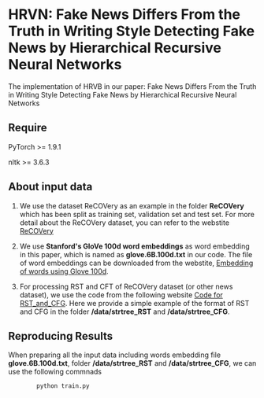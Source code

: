 # HRVN: Fake News Differs From the Truth in Writing Style Detecting Fake News by Hierarchical Recursive Neural Networks

The implementation of HRVB in our paper: Fake News Differs From the Truth in Writing Style Detecting Fake News by Hierarchical Recursive Neural Networks

## Require
PyTorch >= 1.9.1

nltk >= 3.6.3

## About input data
1. We use the dataset ReCOVery as an example in the folder **ReCOVery** which has been split as training set, validation set and test set. For more detail about the ReCOVery dataset, you can refer to the webstite [ReCOVery](https://github.com/apurvamulay/ReCOVery)

2. We use **Stanford's GloVe 100d word embeddings** as word embedding in this paper, which is named as **glove.6B.100d.txt** in our code. The file of word embeddings can be downloaded from the webstite, [Embedding of words using Glove 100d](https://pages.github.com/).

3. For processing RST and CFT of ReCOVery dataset (or other news dataset), we use the code from the following website [Code for RST_and_CFG](https://pages.github.com/). Here we provide a simple example of the format of RST and CFG in the folder **/data/strtree_RST** and **/data/strtree_CFG**.

## Reproducing Results
When preparing all the input data including words embedding file **glove.6B.100d.txt**, folder **/data/strtree_RST** and **/data/strtree_CFG**, we can use the following commnads


            python train.py

